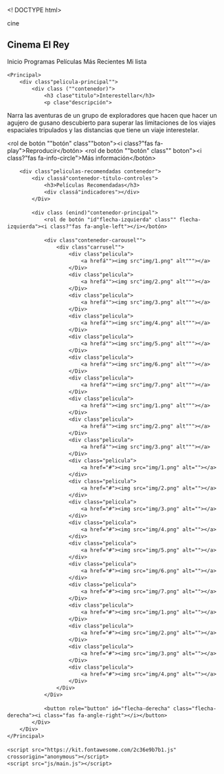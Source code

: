 <! DOCTYPE html>
<html lang"en">
<Cabeza>
	<meta charset"UTF-8"">
	<meta nombre"ventana gráfica" contenido" ancho - ancho deldispositivo, escala inicial - 1.0">
	<link relá"hoja de estilo" href"css/estilos.css">
	<enlace href?"https://fonts.googleapis.com/css2?family-Bebas+Neue&family-Open+Sans:wght@400;600&display-swap" relá"hoja de estilo"> 
	<título>cine</título>
</Cabeza>
<Cuerpo>
	<Rúbrica>
		<div class (""contenedor)">
			<h2 clase"" logotipo">Cinema El Rey</h2>
			<Nav>
				<a hrefá" " clase"activo">Inicio</a>
				<a hrefá" ">Programas</a>
				<a hrefá" ">Películas</a>
				<un href""">Más Recientes</a>
				<a hrefá" ">Mi lista</a>
			</Nav>
		</Div>
	</Rúbrica>

	<Principal>
		<div class"pelicula-principal"">
			<div class (""contenedor)">
				<h3 clase"titulo">Interestellar</h3>
				<p clase"descripción">
 Narra las aventuras de un grupo de exploradores que hacen que hacer un agujero de gusano descubierto para superar las limitaciones de los viajes espaciales tripulados y las distancias que tiene un viaje interestelar.
				</P>
				<rol de botón ""botón" class""boton"><i class?"fas fa-play"></i>Reproducir</botón>
				<rol de botón ""botón" class"" boton"><i class?"fas fa-info-circle"></i>Más información</botón>
			</Div>
		</Div>

		<div class"peliculas-recomendadas contenedor">
			<div classá"contenedor-titulo-controles">
				<h3>Películas Recomendadas</h3>
				<div classá"indicadores"></div>
			</Div>

			<div class (enind)"contenedor-principal">
				<rol de botón "id"flecha-izquierda" class"" flecha-izquierda"><i class?"fas fa-angle-left"></i></botón>

				<div class"contenedor-carousel"">
					<div class"carrusel"">
						<div class"pelicula">
							<a hrefá""><img src"img/1.png" alt"""></a>
						</Div>
						<div class"pelicula">
							<a hrefá""><img src"img/2.png" alt"""></a>
						</Div>
						<div class"pelicula">
							<a hrefá""><img src"img/3.png" alt"""></a>
						</Div>
						<div class"pelicula">
							<a hrefá""><img src"img/4.png" alt"""></a>
						</Div>
						<div class"pelicula">
							<a hrefá""><img src"img/5.png" alt"""></a>
						</Div>
						<div class"pelicula">
							<a hrefá""><img src"img/6.png" alt"""></a>
						</Div>
						<div class"pelicula">
							<a hrefá""><img src"img/7.png" alt"""></a>
						</Div>
						<div class"pelicula">
							<a hrefá""><img src"img/1.png" alt"""></a>
						</Div>
						<div class"pelicula">
							<a hrefá""><img src"img/2.png" alt"""></a>
						</Div>
						<div class"pelicula">
							<a hrefá""><img src"img/3.png" alt"""></a>
						</Div>
						<div class="pelicula">
							<a href="#"><img src="img/1.png" alt=""></a>
						</div>
						<div class="pelicula">
							<a href="#"><img src="img/2.png" alt=""></a>
						</div>
						<div class="pelicula">
							<a href="#"><img src="img/3.png" alt=""></a>
						</div>
						<div class="pelicula">
							<a href="#"><img src="img/4.png" alt=""></a>
						</div>
						<div class="pelicula">
							<a href="#"><img src="img/5.png" alt=""></a>
						</div>
						<div class="pelicula">
							<a href="#"><img src="img/6.png" alt=""></a>
						</div>
						<div class="pelicula">
							<a href="#"><img src="img/7.png" alt=""></a>
						</Div>
						<div class"pelicula">
							<a href="#"><img src="img/1.png" alt=""></a>
						</Div>
						<div class"pelicula">
							<a href="#"><img src="img/2.png" alt=""></a>
						</Div>
						<div class"pelicula">
							<a href="#"><img src="img/3.png" alt=""></a>
						</Div>
						<div class"pelicula">
							<a href="#"><img src="img/4.png" alt=""></a>
						</Div>
					</Div>
				</Div>

				<button role="button" id="flecha-derecha" class="flecha-derecha"><i class="fas fa-angle-right"></i></button>
			</Div>
		</Div>
	</Principal>
	
	<script src="https://kit.fontawesome.com/2c36e9b7b1.js" crossorigin="anonymous"></script>
	<script src="js/main.js"></script>
</Cuerpo>
</html>	
